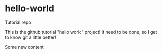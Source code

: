 # hello-world
Tutorial repo


This is the github tutorial "hello world" project! It need to be done, so I get to know git a little better!

Some new content
